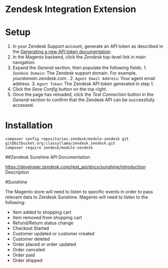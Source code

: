 # Zendesk Integration Extension
   
   # Setup
   
   1. In your Zendesk Support account, generate an API token as described in the [Generating a new API token documentation](https://support.zendesk.com/hc/en-us/articles/226022787-Generating-a-new-API-token).
   2. In the Magento backend, click the _Zendesk_ top-level link in main navigation.
   3. Expand the _General_ section, then populate the following fields.
   	1. `Zendesk Domain`: The Zendesk support domain. For example, _yourdomain_.zendesk.com .
   	2. `Agent Email Address`: Your agent email address.
   	3. `Agent Token`: The Zendesk API token generated in step 1.
   4. Click the _Save Config_ button on the top-right.
   5. Once the page has reloaded, click the _Test Connection_ button in the _General_ section to confirm that the Zendesk API can be successfully accessed.
   
# Installation 
```
composer config repositories.zendesk/module-zendesk git git@bitbucket.org:classyllama/zendesk_zendesk.git
composer require zendesk/module-zendesk
```

##Zendesk Sunshine API Documentation

https://developer.zendesk.com/rest_api/docs/sunshine/introduction
Description

#Sunshine

The Magento store will need to listen to specific events in order to pass relevant data to Zendesk Sunshine. Magento will need to listen to the following:

 - Item added to shopping cart
 - Item removed from shopping cart
 - Refund/Return status change
 - Checkout Started
 - Customer updated or customer created
 - Customer deleted
 - Order placed or order updated
 - Order canceled
 - Order paid
 - Order shipped
